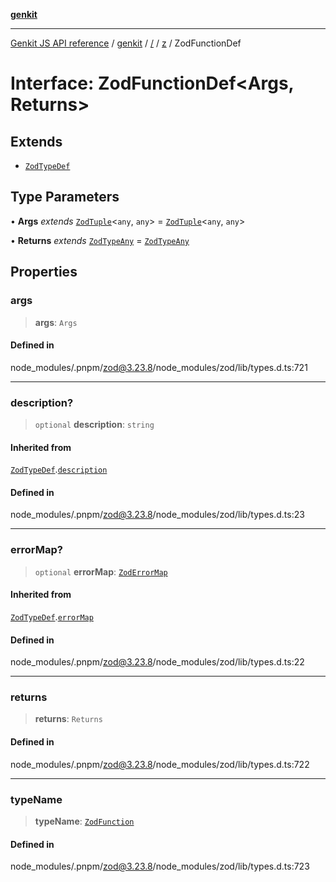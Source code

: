 [**genkit**](../../../README.md)

***

[Genkit JS API reference](../../../../README.md) / [genkit](../../../README.md) / [/](../../../README.md) / [z](../README.md) / ZodFunctionDef

# Interface: ZodFunctionDef\<Args, Returns\>

## Extends

- [`ZodTypeDef`](ZodTypeDef.md)

## Type Parameters

• **Args** *extends* [`ZodTuple`](../classes/ZodTuple.md)\<`any`, `any`\> = [`ZodTuple`](../classes/ZodTuple.md)\<`any`, `any`\>

• **Returns** *extends* [`ZodTypeAny`](../type-aliases/ZodTypeAny.md) = [`ZodTypeAny`](../type-aliases/ZodTypeAny.md)

## Properties

### args

> **args**: `Args`

#### Defined in

node\_modules/.pnpm/zod@3.23.8/node\_modules/zod/lib/types.d.ts:721

***

### description?

> `optional` **description**: `string`

#### Inherited from

[`ZodTypeDef`](ZodTypeDef.md).[`description`](ZodTypeDef.md#description)

#### Defined in

node\_modules/.pnpm/zod@3.23.8/node\_modules/zod/lib/types.d.ts:23

***

### errorMap?

> `optional` **errorMap**: [`ZodErrorMap`](../type-aliases/ZodErrorMap.md)

#### Inherited from

[`ZodTypeDef`](ZodTypeDef.md).[`errorMap`](ZodTypeDef.md#errormap)

#### Defined in

node\_modules/.pnpm/zod@3.23.8/node\_modules/zod/lib/types.d.ts:22

***

### returns

> **returns**: `Returns`

#### Defined in

node\_modules/.pnpm/zod@3.23.8/node\_modules/zod/lib/types.d.ts:722

***

### typeName

> **typeName**: [`ZodFunction`](../enumerations/ZodFirstPartyTypeKind.md#zodfunction)

#### Defined in

node\_modules/.pnpm/zod@3.23.8/node\_modules/zod/lib/types.d.ts:723
